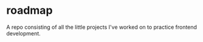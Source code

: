 # roadmap
A repo consisting of all the little projects I've worked on to practice frontend development.

